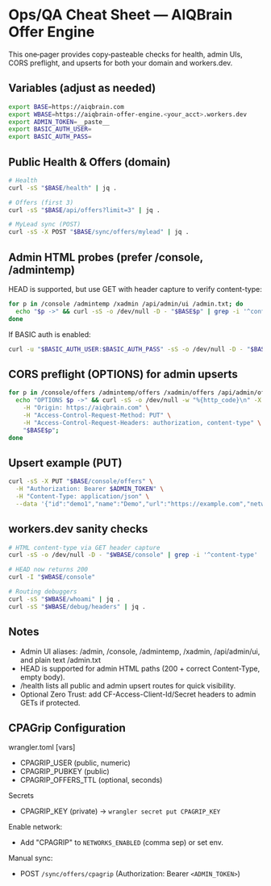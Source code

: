 # Ops/QA Cheat Sheet — AIQBrain Offer Engine

This one‑pager provides copy‑pasteable checks for health, admin UIs, CORS preflight, and upserts for both your domain and workers.dev.

## Variables (adjust as needed)

```bash
export BASE=https://aiqbrain.com
export WBASE=https://aiqbrain-offer-engine.<your_acct>.workers.dev
export ADMIN_TOKEN=__paste__
export BASIC_AUTH_USER=
export BASIC_AUTH_PASS=
```

## Public Health & Offers (domain)

```bash
# Health
curl -sS "$BASE/health" | jq .

# Offers (first 3)
curl -sS "$BASE/api/offers?limit=3" | jq .

# MyLead sync (POST)
curl -sS -X POST "$BASE/sync/offers/mylead" | jq .
```

## Admin HTML probes (prefer /console, /admintemp)

HEAD is supported, but use GET with header capture to verify content-type:

```bash
for p in /console /admintemp /xadmin /api/admin/ui /admin.txt; do
  echo "$p ->" && curl -sS -o /dev/null -D - "$BASE$p" | grep -i '^content-type';
done
```

If BASIC auth is enabled:

```bash
curl -u "$BASIC_AUTH_USER:$BASIC_AUTH_PASS" -sS -o /dev/null -D - "$BASE/console" | grep -i '^content-type'
```

## CORS preflight (OPTIONS) for admin upserts

```bash
for p in /console/offers /admintemp/offers /xadmin/offers /api/admin/offers; do
  echo "OPTIONS $p ->" && curl -sS -o /dev/null -w "%{http_code}\n" -X OPTIONS \
    -H "Origin: https://aiqbrain.com" \
    -H "Access-Control-Request-Method: PUT" \
    -H "Access-Control-Request-Headers: authorization, content-type" \
    "$BASE$p";
done
```

## Upsert example (PUT)

```bash
curl -sS -X PUT "$BASE/console/offers" \
  -H "Authorization: Bearer $ADMIN_TOKEN" \
  -H "Content-Type: application/json" \
  --data '{"id":"demo1","name":"Demo","url":"https://example.com","network":"Manual","payout":1.23}' | jq .
```

## workers.dev sanity checks

```bash
# HTML content-type via GET header capture
curl -sS -o /dev/null -D - "$WBASE/console" | grep -i '^content-type'

# HEAD now returns 200
curl -I "$WBASE/console"

# Routing debuggers
curl -sS "$WBASE/whoami" | jq .
curl -sS "$WBASE/debug/headers" | jq .
```

## Notes

- Admin UI aliases: /admin, /console, /admintemp, /xadmin, /api/admin/ui, and plain text /admin.txt
- HEAD is supported for admin HTML paths (200 + correct Content-Type, empty body).
- /health lists all public and admin upsert routes for quick visibility.
- Optional Zero Trust: add CF-Access-Client-Id/Secret headers to admin GETs if protected.

## CPAGrip Configuration

wrangler.toml [vars]
- CPAGRIP_USER (public, numeric)
- CPAGRIP_PUBKEY (public)
- CPAGRIP_OFFERS_TTL (optional, seconds)

Secrets
- CPAGRIP_KEY (private) -> `wrangler secret put CPAGRIP_KEY`

Enable network:
- Add "CPAGRIP" to `NETWORKS_ENABLED` (comma sep) or set env.

Manual sync:
- POST `/sync/offers/cpagrip` (Authorization: Bearer `<ADMIN_TOKEN>`)
